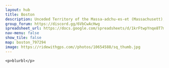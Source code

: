 ```yaml
---
layout: hub
title: Boston
description: Unceded Territory of the Massa-adchu-es-et (Massachusett), Pawtucket, and Naumkeag
group_forum: https://discord.gg/6VbCwAcHwg
spreadsheet_url: https://docs.google.com/spreadsheets/d/1krFtwpYnqe8T7mCaAVJzsqxe_CYDAIbQKwoLMMPZc3k/gviz/tq?tqx=out:json&sheet=boston
nav-menu: false
show_tile: false
map: boston_797294
image: https://ridewithgps.com//photos/10654588/sq_thumb.jpg
---
```

    
    <p>blurbl</p>